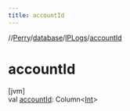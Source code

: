 ```yaml
---
title: accountId
---
```

//[Perry](../../../index.html)/[database](../index.html)/[IPLogs](index.html)/[accountId](account-id.html)



# accountId



[jvm]\
val [accountId](account-id.html): Column&lt;[Int](https://kotlinlang.org/api/latest/jvm/stdlib/kotlin/-int/index.html)&gt;





